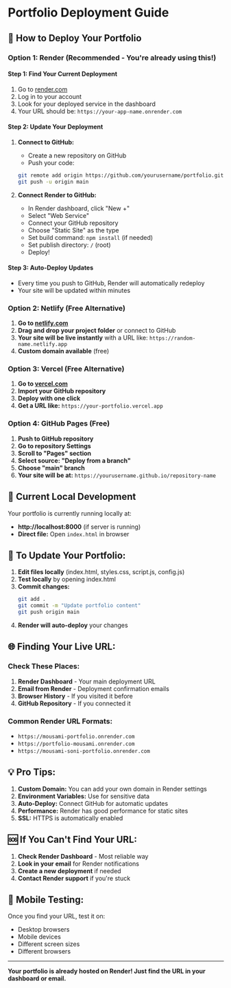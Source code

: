 # Portfolio Deployment Guide

## 🚀 How to Deploy Your Portfolio

### **Option 1: Render (Recommended - You're already using this!)**

#### **Step 1: Find Your Current Deployment**
1. Go to [render.com](https://render.com)
2. Log in to your account
3. Look for your deployed service in the dashboard
4. Your URL should be: `https://your-app-name.onrender.com`

#### **Step 2: Update Your Deployment**
1. **Connect to GitHub:**
   - Create a new repository on GitHub
   - Push your code:
   ```bash
   git remote add origin https://github.com/yourusername/portfolio.git
   git push -u origin main
   ```

2. **Connect Render to GitHub:**
   - In Render dashboard, click "New +"
   - Select "Web Service"
   - Connect your GitHub repository
   - Choose "Static Site" as the type
   - Set build command: `npm install` (if needed)
   - Set publish directory: `/` (root)
   - Deploy!

#### **Step 3: Auto-Deploy Updates**
- Every time you push to GitHub, Render will automatically redeploy
- Your site will be updated within minutes

### **Option 2: Netlify (Free Alternative)**

1. **Go to [netlify.com](https://netlify.com)**
2. **Drag and drop your project folder** or connect to GitHub
3. **Your site will be live instantly** with a URL like: `https://random-name.netlify.app`
4. **Custom domain available** (free)

### **Option 3: Vercel (Free Alternative)**

1. **Go to [vercel.com](https://vercel.com)**
2. **Import your GitHub repository**
3. **Deploy with one click**
4. **Get a URL like:** `https://your-portfolio.vercel.app`

### **Option 4: GitHub Pages (Free)**

1. **Push to GitHub repository**
2. **Go to repository Settings**
3. **Scroll to "Pages" section**
4. **Select source: "Deploy from a branch"**
5. **Choose "main" branch**
6. **Your site will be at:** `https://yourusername.github.io/repository-name`

## 🔧 **Current Local Development**

Your portfolio is currently running locally at:
- **http://localhost:8000** (if server is running)
- **Direct file:** Open `index.html` in browser

## 📝 **To Update Your Portfolio:**

1. **Edit files locally** (index.html, styles.css, script.js, config.js)
2. **Test locally** by opening index.html
3. **Commit changes:**
   ```bash
   git add .
   git commit -m "Update portfolio content"
   git push origin main
   ```
4. **Render will auto-deploy** your changes

## 🌐 **Finding Your Live URL:**

### **Check These Places:**
1. **Render Dashboard** - Your main deployment URL
2. **Email from Render** - Deployment confirmation emails
3. **Browser History** - If you visited it before
4. **GitHub Repository** - If you connected it

### **Common Render URL Formats:**
- `https://mousami-portfolio.onrender.com`
- `https://portfolio-mousami.onrender.com`
- `https://mousami-soni-portfolio.onrender.com`

## 💡 **Pro Tips:**

1. **Custom Domain:** You can add your own domain in Render settings
2. **Environment Variables:** Use for sensitive data
3. **Auto-Deploy:** Connect GitHub for automatic updates
4. **Performance:** Render has good performance for static sites
5. **SSL:** HTTPS is automatically enabled

## 🆘 **If You Can't Find Your URL:**

1. **Check Render Dashboard** - Most reliable way
2. **Look in your email** for Render notifications
3. **Create a new deployment** if needed
4. **Contact Render support** if you're stuck

## 📱 **Mobile Testing:**

Once you find your URL, test it on:
- Desktop browsers
- Mobile devices
- Different screen sizes
- Different browsers

---

**Your portfolio is already hosted on Render! Just find the URL in your dashboard or email.**
